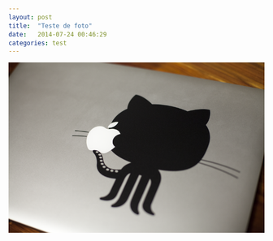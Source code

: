 ```yaml
---
layout: post
title:  "Teste de foto"
date:   2014-07-24 00:46:29
categories: test
---
```




![Test](/img/posts/github.png "Teste")



